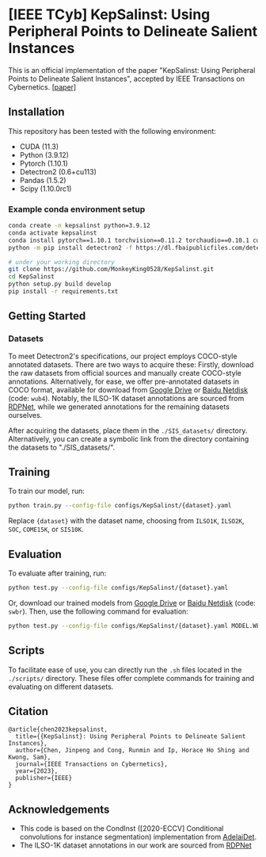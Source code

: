 # [IEEE TCyb] KepSalinst: Using Peripheral Points to Delineate Salient Instances

This is an official implementation of the paper "KepSalinst: Using Peripheral Points to Delineate Salient Instances", accepted by IEEE Transactions on Cybernetics.
[[paper]](https://ieeexplore.ieee.org/abstract/document/10314036)

## Installation
This repository has been tested with the following environment:
* CUDA (11.3)
* Python (3.9.12)
* Pytorch (1.10.1)
* Detectron2 (0.6+cu113)
* Pandas (1.5.2)
* Scipy (1.10.0rc1)

### Example conda environment setup
```bash
conda create -n kepsalinst python=3.9.12
conda activate kepsalinst
conda install pytorch==1.10.1 torchvision==0.11.2 torchaudio==0.10.1 cudatoolkit=11.3 -c pytorch -c conda-forge
python -m pip install detectron2 -f https://dl.fbaipublicfiles.com/detectron2/wheels/cu113/torch1.10/index.html

# under your working directory
git clone https://github.com/MonkeyKing0528/KepSalinst.git
cd KepSalinst
python setup.py build develop
pip install -r requirements.txt
```

## Getting Started

### Datasets
To meet Detectron2's specifications, our project employs COCO-style annotated datasets. There are two ways to acquire these: Firstly, download the raw datasets from official sources and manually create COCO-style annotations. Alternatively, for ease, we offer pre-annotated datasets in COCO format, available for download from [Google Drive](https://drive.google.com/drive/folders/1rpISYe_PI7uDuv2gRHgANqslXXCxEiy5?usp=sharing) or [Baidu Netdisk](https://pan.baidu.com/s/1J6cjC91Q6Fzbn3kOt5GzYA) (code: `wub4`). Notably, the ILSO-1K dataset annotations are sourced from [RDPNet](https://github.com/yuhuan-wu/RDPNet/tree/master), while we generated annotations for the remaining datasets ourselves.

After acquiring the datasets, place them in the `./SIS_datasets/` directory. Alternatively, you can create a symbolic link from the directory containing the datasets to "./SIS_datasets/".

## Training
To train our model, run:
```bash
python train.py --config-file configs/KepSalinst/{dataset}.yaml
```
Replace `{dataset}` with the dataset name, choosing from `ILSO1K`, `ILSO2K`, `SOC`, `COME15K`, or `SIS10K`.

## Evaluation
To evaluate after training, run:
```bash
python test.py --config-file configs/KepSalinst/{dataset}.yaml
```
Or, download our trained models from [Google Drive](https://drive.google.com/drive/folders/1wIw_ouNzCNtAISUfgd1sxtXGzXV9T2lX?usp=share_link) or [Baidu Netdisk](https://pan.baidu.com/s/1OCjs_AxFfvNcN0C0gZUMOg) (code: `swbr`). Then, use the following command for evaluation:
```bash
python test.py --config-file configs/KepSalinst/{dataset}.yaml MODEL.WEIGHTS {path to model}
```

## Scripts
To facilitate ease of use, you can directly run the `.sh` files located in the `./scripts/` directory. These files offer complete commands for training and evaluating on different datasets.

## Citation

```
@article{chen2023kepsalinst,
  title={{KepSalinst}: Using Peripheral Points to Delineate Salient Instances},
  author={Chen, Jinpeng and Cong, Runmin and Ip, Horace Ho Shing and Kwong, Sam},
  journal={IEEE Transactions on Cybernetics},
  year={2023},
  publisher={IEEE}
}
```

## Acknowledgements
* This code is based on the CondInst ([2020-ECCV] Conditional convolutions for instance segmentation) implementation from [AdelaiDet](https://github.com/aim-uofa/AdelaiDet).
* The ILSO-1K dataset annotations in our work are sourced from [RDPNet](https://github.com/yuhuan-wu/RDPNet/tree/master)
